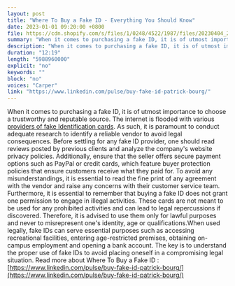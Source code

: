 ```yaml
---
layout: post
title: "Where To Buy a Fake ID - Everything You Should Know"
date: 2023-01-01 09:20:00 +0800
file: https://cdn.shopify.com/s/files/1/0248/4522/1987/files/20230404_2.mp3?v=1680569733
summary: "When it comes to purchasing a fake ID, it is of utmost importance to choose a trustworthy and reputable source. The internet is flooded with various providers of fake Identification cards. As such, it is paramount to conduct adequate research to identify a reliable vendor to avoid legal consequences. Before settling for any fake ID provider, one should read reviews posted by previous clients and analyze the company's website privacy policies. Additionally, ensure that the seller offers secure payment options such as PayPal or credit cards, which feature buyer protection policies that ensure customers receive what they paid for. To avoid any misunderstandings, it is essential to read the fine print of any agreement with the vendor and raise any concerns with their customer service team. Furthermore, it is essential to remember that buying a fake ID does not grant one permission to engage in illegal activities. These cards are not meant to be used for any prohibited activities and can lead to legal repercussions if discovered. Therefore, it is advised to use them only for lawful purposes and never to misrepresent one's identity, age or qualifications.When used legally, fake IDs can serve essential purposes such as accessing recreational facilities, entering age-restricted premises, obtaining on-campus employment and opening a bank account. The key is to understand the proper use of fake IDs to avoid placing oneself in a compromising legal situation."
description: "When it comes to purchasing a fake ID, it is of utmost importance to choose a trustworthy and reputable source. The internet is flooded with various <a href='https://www.linkedin.com/pulse/buy-fake-id-patrick-bourg/'>providers of fake Identification cards</a>. As such, it is paramount to conduct adequate research to identify a reliable vendor to avoid legal consequences. Before settling for any fake ID provider, one should read reviews posted by previous clients and analyze the company's website privacy policies. Additionally, ensure that the seller offers secure payment options such as PayPal or credit cards, which feature buyer protection policies that ensure customers receive what they paid for. To avoid any misunderstandings, it is essential to read the fine print of any agreement with the vendor and raise any concerns with their customer service team. Furthermore, it is essential to remember that buying a fake ID does not grant one permission to engage in illegal activities. These cards are not meant to be used for any prohibited activities and can lead to legal repercussions if discovered. Therefore, it is advised to use them only for lawful purposes and never to misrepresent one's identity, age or qualifications.When used legally, fake IDs can serve essential purposes such as accessing recreational facilities, entering age-restricted premises, obtaining on-campus employment and opening a bank account. The key is to understand the proper use of fake IDs to avoid placing oneself in a compromising legal situation. Read more about Where To Buy a Fake ID:<a href='https://www.linkedin.com/pulse/buy-fake-id-patrick-bourg/'>https://www.linkedin.com/pulse/buy-fake-id-patrick-bourg/</a> "
duration: "12:19"
length: "5988960000"
explicit: "no"
keywords: ""
block: "no"
voices: "Carper"
link: "https://www.linkedin.com/pulse/buy-fake-id-patrick-bourg/"
---
```


When it comes to purchasing a fake ID, it is of utmost importance to choose a trustworthy and reputable source. The internet is flooded with various [providers of fake Identification cards](https://www.linkedin.com/pulse/buy-fake-id-patrick-bourg/). As such, it is paramount to conduct adequate research to identify a reliable vendor to avoid legal consequences. Before settling for any fake ID provider, one should read reviews posted by previous clients and analyze the company's website privacy policies. Additionally, ensure that the seller offers secure payment options such as PayPal or credit cards, which feature buyer protection policies that ensure customers receive what they paid for. To avoid any misunderstandings, it is essential to read the fine print of any agreement with the vendor and raise any concerns with their customer service team. Furthermore, it is essential to remember that buying a fake ID does not grant one permission to engage in illegal activities. These cards are not meant to be used for any prohibited activities and can lead to legal repercussions if discovered. Therefore, it is advised to use them only for lawful purposes and never to misrepresent one's identity, age or qualifications.When used legally, fake IDs can serve essential purposes such as accessing recreational facilities, entering age-restricted premises, obtaining on-campus employment and opening a bank account. The key is to understand the proper use of fake IDs to avoid placing oneself in a compromising legal situation. Read more about Where To Buy a Fake ID
:[https://www.linkedin.com/pulse/buy-fake-id-patrick-bourg/](https://www.linkedin.com/pulse/buy-fake-id-patrick-bourg/)
